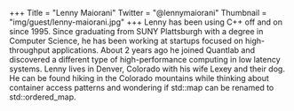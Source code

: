 +++
Title = "Lenny Maiorani"
Twitter = "@lennymaiorani"
Thumbnail = "img/guest/lenny-maiorani.jpg"
+++
Lenny has been using C++ off and on since 1995. Since graduating from SUNY Plattsburgh with a degree in Computer Science, he has been working at startups focused on high-throughput applications. About 2 years ago he joined Quantlab and discovered a different type of high-performance computing in low latency systems. Lenny lives in Denver, Colorado with his wife Lexey and their dog. He can be found hiking in the Colorado mountains while thinking about container access patterns and wondering if std::map can be renamed to std::ordered_map.